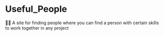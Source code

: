 # Useful_People
:technologist: A site for finding people where you can find a person with certain skills to work together in any project
